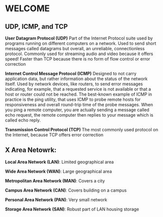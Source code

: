 # WELCOME

## UDP, ICMP, and TCP
**User Datagram Protocol (UDP)** Part of the Internet Protocol suite used by programs running on different computers on a network. Used to send short messages called datagrams but overall, an unreliable, connectionless protocol. Commonly used for streaming audio and video because it offers speed! Faster than TCP because there is no form of flow control or error correction

**Internet Control Message Protocol (ICMP)** Designed to not carry application data, but rather information about the status of the network itself. Used by network devices, like routers, to send error messages indicating, for example, that a requested service is not available or that a host or router could not be reached. The best-known example of ICMP in practice is the ping utility, that uses ICMP to probe remote hosts for responsiveness and overall round-trip time of the probe messages. When you ping a remote computer, you are actually sending a message called echo request, the remote computer then replies to your message which is called echo reply.

**Transmission Control Protocol (TCP)** The most commonly used protocol on the Internet, because TCP offers error correction

## X Area Netowrk:
**Local Area Network (LAN)**: Limited geographical area

**Wide Area Network (WAN)**: Large geographical area

**Metropolitan Area Network (MAN)**: Covers a city

**Campus Area Network (CAN)**: Covers building on a campus

**Personal Area Network (PAN)**: Very small network

**Storage Area Network (SAN)**: Robust part of LAN housing storage




